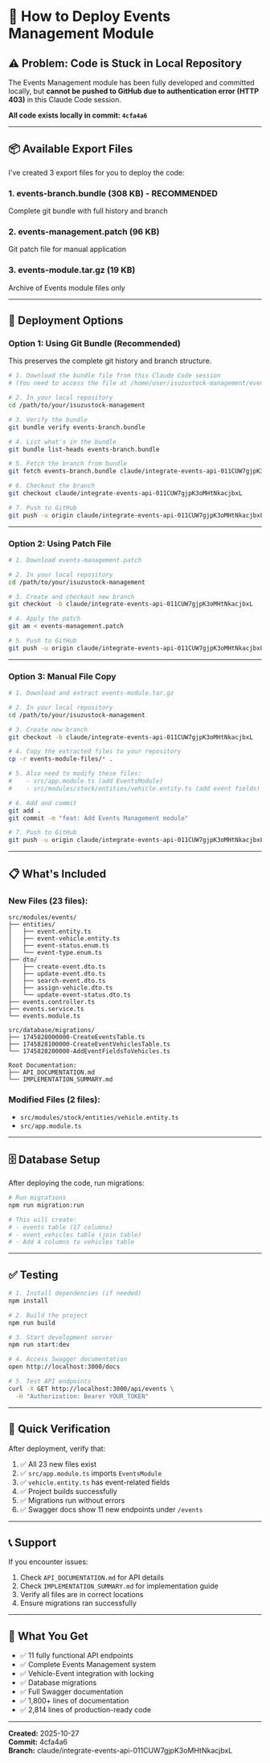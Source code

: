 # 🚀 How to Deploy Events Management Module

## ⚠️ Problem: Code is Stuck in Local Repository

The Events Management module has been fully developed and committed locally, but **cannot be pushed to GitHub due to authentication error (HTTP 403)** in this Claude Code session.

**All code exists locally in commit: `4cfa4a6`**

---

## 📦 Available Export Files

I've created 3 export files for you to deploy the code:

### 1. **events-branch.bundle** (308 KB) - RECOMMENDED
Complete git bundle with full history and branch

### 2. **events-management.patch** (96 KB)
Git patch file for manual application

### 3. **events-module.tar.gz** (19 KB)
Archive of Events module files only

---

## 🔧 Deployment Options

### **Option 1: Using Git Bundle (Recommended)**

This preserves the complete git history and branch structure.

```bash
# 1. Download the bundle file from this Claude Code session
# (You need to access the file at /home/user/isuzustock-management/events-branch.bundle)

# 2. In your local repository
cd /path/to/your/isuzustock-management

# 3. Verify the bundle
git bundle verify events-branch.bundle

# 4. List what's in the bundle
git bundle list-heads events-branch.bundle

# 5. Fetch the branch from bundle
git fetch events-branch.bundle claude/integrate-events-api-011CUW7gjpK3oMHtNkacjbxL:claude/integrate-events-api-011CUW7gjpK3oMHtNkacjbxL

# 6. Checkout the branch
git checkout claude/integrate-events-api-011CUW7gjpK3oMHtNkacjbxL

# 7. Push to GitHub
git push -u origin claude/integrate-events-api-011CUW7gjpK3oMHtNkacjbxL
```

---

### **Option 2: Using Patch File**

```bash
# 1. Download events-management.patch

# 2. In your local repository
cd /path/to/your/isuzustock-management

# 3. Create and checkout new branch
git checkout -b claude/integrate-events-api-011CUW7gjpK3oMHtNkacjbxL

# 4. Apply the patch
git am < events-management.patch

# 5. Push to GitHub
git push -u origin claude/integrate-events-api-011CUW7gjpK3oMHtNkacjbxL
```

---

### **Option 3: Manual File Copy**

```bash
# 1. Download and extract events-module.tar.gz

# 2. In your local repository
cd /path/to/your/isuzustock-management

# 3. Create new branch
git checkout -b claude/integrate-events-api-011CUW7gjpK3oMHtNkacjbxL

# 4. Copy the extracted files to your repository
cp -r events-module-files/* .

# 5. Also need to modify these files:
#    - src/app.module.ts (add EventsModule)
#    - src/modules/stock/entities/vehicle.entity.ts (add event fields)

# 6. Add and commit
git add .
git commit -m "feat: Add Events Management module"

# 7. Push to GitHub
git push -u origin claude/integrate-events-api-011CUW7gjpK3oMHtNkacjbxL
```

---

## 📋 What's Included

### New Files (23 files):
```
src/modules/events/
├── entities/
│   ├── event.entity.ts
│   ├── event-vehicle.entity.ts
│   ├── event-status.enum.ts
│   └── event-type.enum.ts
├── dto/
│   ├── create-event.dto.ts
│   ├── update-event.dto.ts
│   ├── search-event.dto.ts
│   ├── assign-vehicle.dto.ts
│   └── update-event-status.dto.ts
├── events.controller.ts
├── events.service.ts
└── events.module.ts

src/database/migrations/
├── 1745828000000-CreateEventsTable.ts
├── 1745828100000-CreateEventVehiclesTable.ts
└── 1745828200000-AddEventFieldsToVehicles.ts

Root Documentation:
├── API_DOCUMENTATION.md
└── IMPLEMENTATION_SUMMARY.md
```

### Modified Files (2 files):
- `src/modules/stock/entities/vehicle.entity.ts`
- `src/app.module.ts`

---

## 🗄️ Database Setup

After deploying the code, run migrations:

```bash
# Run migrations
npm run migration:run

# This will create:
# - events table (17 columns)
# - event_vehicles table (join table)
# - Add 4 columns to vehicles table
```

---

## ✅ Testing

```bash
# 1. Install dependencies (if needed)
npm install

# 2. Build the project
npm run build

# 3. Start development server
npm run start:dev

# 4. Access Swagger documentation
open http://localhost:3000/docs

# 5. Test API endpoints
curl -X GET http://localhost:3000/api/events \
  -H "Authorization: Bearer YOUR_TOKEN"
```

---

## 🎯 Quick Verification

After deployment, verify that:

1. ✅ All 23 new files exist
2. ✅ `src/app.module.ts` imports `EventsModule`
3. ✅ `vehicle.entity.ts` has event-related fields
4. ✅ Project builds successfully
5. ✅ Migrations run without errors
6. ✅ Swagger docs show 11 new endpoints under `/events`

---

## 📞 Support

If you encounter issues:

1. Check `API_DOCUMENTATION.md` for API details
2. Check `IMPLEMENTATION_SUMMARY.md` for implementation guide
3. Verify all files are in correct locations
4. Ensure migrations ran successfully

---

## 🎉 What You Get

- ✅ 11 fully functional API endpoints
- ✅ Complete Events Management system
- ✅ Vehicle-Event integration with locking
- ✅ Database migrations
- ✅ Full Swagger documentation
- ✅ 1,800+ lines of documentation
- ✅ 2,814 lines of production-ready code

---

**Created:** 2025-10-27  
**Commit:** 4cfa4a6  
**Branch:** claude/integrate-events-api-011CUW7gjpK3oMHtNkacjbxL
